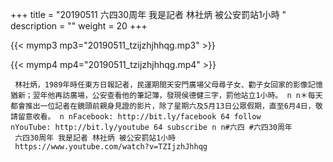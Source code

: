+++
title = "20190511  六四30周年 我是記者 林社炳 被公安罰站1小時 "
description = ""
weight = 20
+++

{{< mymp3 mp3="20190511_tzijzhjhhqg.mp3" >}}

{{< mymp4 mp4="20190511_tzijzhjhhqg.mp4" >}}

     林社炳，1989年時任東方日報記者，民運期間天安門廣場父母尋子女、勸子女回家的影像記憶猶新；翌年他再訪廣場，公安查看他的筆記簿，發現侯德健三字，罰他站立1小時。 n n＊每天都會推出一位記者在鏡頭前親身見證的影片，除了星期六及5月13日公眾假期，直至6月4日，敬請留意收看。 n nFacebook: http://bit.ly/facebook 64 follow nYouTube: http://bit.ly/youtube 64 subscribe n n#六四 #六四30周年 
     六四30周年 我是記者 林社炳 被公安罰站1小時 
     https://www.youtube.com/watch?v=TZIjzhJhhqg 

